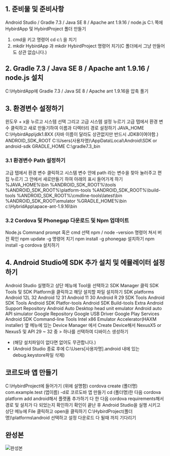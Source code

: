 ## 1. 준비물 및 준비사항
 Android Studio / Gradle 7.3 / Java SE 8 / Apache ant 1.9.16 / node.js
 C:\ 쪽에 HybirdApp 및 HybirdProject 폴더 만들기

 1. cmd을 키고 명령어 cd c:\ 을 치기
 2. mkdir HybirdApp 과 mkdir HybirdProject 명령어 치기(C 폴더에서 그냥 만들어도 상관 없습니다.)
 
## 2. Gradle 7.3 / Java SE 8 / Apache ant 1.9.16 / node.js 설치
 C:\HybirdApp에 Gradle 7.3 / Java SE 8 / Apache ant 1.9.16을 압축 풀기
 
## 3. 환경변수 설정하기
 윈도우 + x을 누르고 시스템 선택 그리고 고급 시스템 설정 누르기 고급 탭에서 환경 변
 수 클릭하고 새로 만들기하여 이름과 디렉터리 경로 설정하기
 JAVA_HOME
 C:\HybirdApp\jdk1.8XX
 (자바 이름이 달라도 상관없지만 반드시 JDK8이여야함.)
 ANDROID_SDK_ROOT
 C:\Users(사용자명)\AppData\Local\Android\SDK or android-sdk
 GRADLE_HOME
 C:\gradle7.3_bin
>
### 3.1 환경변수 Path 설정하기
 고급 탭에서 환경 변수 클릭하고 시스템 변수 안에 path 라는 변수을 찾아 눌러주고
 편집 누르기 그 안에서 새로만들기 하여 아래의 표시 들어가게 하기
 %JAVA_HOME%\bin
 %ANDROID_SDK_ROOT%\tools
 %ANDROID_SDK_ROOT%\platform-tools
 %ANDROID_SDK_ROOT%\build-tools
 %ANDROID_SDK_ROOT%\cmdline-tools\latest\bin
 %ANDROID_SDK_ROOT\emulator
 %GRADLE_HOME%\bin
 c:\HybridApp\apace-ant-1.9.16\bin

### 3.2 Cordova 및 Phonegap 다운로드 및 Npm 업데이트
 Node.js Command prompt 혹은 cmd 선택
 npm / node -version 명령어 쳐서 버전 확인
 npm update -g 명령어 치기
 npm install -g phonegap 설치하기
 npm install -g cordova 설치하기
## 4. Android Studio에 SDK 추가 설치 및 에뮬레이터 설정하기
 Android Studio 실행하고 상단 메뉴에 Tool을 선택하고 SDK Manager 클릭
 SDK Tools 및 SDK Platform을 클릭하고 해당 설치할 파일 설치하기
 SDK platforms
 Android 12L 32
 Android 12 31
 Android 11 30
 Android R 29
 SDK Tools
 Android SDK Tools
 Android SDK Platfor-tools
 Android SDK Build-tools
 Extra
 Android Support Repository
 Android Auto Desktop head unit emulator
 Android auto API simulator
 Google Repository
 Google USB Driver
 Google Play Services
 Android SDK Command-line Tools
 Intel x86 Emulator Accelerator(HAXM installer)
 옆 메뉴에 있는 Device Manager 에서 Create Device해서 NexusX5 or Nexus5 및 API 29 ~ 32 중     >  하나를 선택하여 디바이스 생성하기
 * (해당 설치파일이 없다면 없어도 무관합니다.)
 * (Android Studio 종료 후에 C:\Users[사용자명].android 내에 있는 debug.keystore파일 삭제)

## 코르도바 앱 만들기
 C:\HybirdProject에 들어가기 (위에 설명함)
 cordova create (폴더명) com.example.test (앱이름) -d로 코르도바 앱 만들기
 cd (폴더명)한 다음 cordova platform add android해서 플랫폼 추가하기
 다 한 다음 cordova requirements해서 경로 및 설치가 다 되었는지 확인하기
 확인이 끝난 후 Android Studio을 실행 시키고 상단 메뉴에 File 클릭하고 open을 클릭하기
 C:\HybirdProject(폴더명)\platforms\android 선택하고 설정 다운로드 다 될때 까지 기다리기
 
 ## 완성본
![완성본](![cordova](https://user-images.githubusercontent.com/83578295/207139215-52362ac1-1bce-44bc-8808-468e4af72474.png)
)
